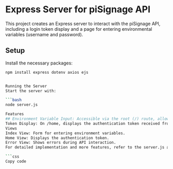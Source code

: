 # Express Server for piSignage API

This project creates an Express server to interact with the piSignage API, including a login token display and a page for entering environmental variables (username and password).

## Setup

Install the necessary packages:

```bash
npm install express dotenv axios ejs


Running the Server
Start the server with:

```bash
node server.js

Features
## Environment Variable Input: Accessible via the root (/) route, allowing dynamic input of credentials.
Token Display: On /home, displays the authentication token received from the piSignage API.
Views
Index View: Form for entering environment variables.
Home View: Displays the authentication token.
Error View: Shows errors during API interaction.
For detailed implementation and more features, refer to the server.js and views in the project repository.

```css
Copy code

